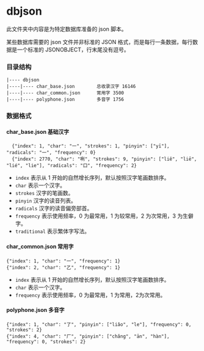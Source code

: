 # dbjson

此文件夹中内容是为特定数据库准备的 json 脚本。

某些数据库需要的 json 文件并非标准的 JSON 格式，而是每行一条数据，每行数据是一个标准的 JSONOBJECT，行末尾没有逗号。

### 目录结构

```text
|---- dbjson
|----|---- char_base.json        总收录汉字 16146
|----|---- char_common.json      常用字 3500
|----|---- polyphone.json        多音字 1756
```

### 数据格式

#### char_base.json 基础汉字

```text
  {"index": 1, "char": "一", "strokes": 1, "pinyin": ["yī"], "radicals": "一", "frequency": 0}
  {"index": 2770, "char": "咧", "strokes": 9, "pinyin": ["liě", "liē", "lié", "lie"], "radicals": "口", "frequency": 2}
```

- `index` 表示从 1 开始的自然增长序列，默认按照汉字笔画数排序。
- `char` 表示一个汉字。
- `strokes` 汉字的笔画数。
- `pinyin` 汉字的读音列表。
- `radicals` 汉字的读音偏旁部首。
- `frequency` 表示使用频率，0 为最常用，1 为较常用，2 为次常用，3 为生僻字。
- `traditional` 表示繁体字写法。

#### char_common.json 常用字

```text
{"index": 1, "char": "一", "frequency": 1}
{"index": 2, "char": "乙", "frequency": 1}
```

- `index` 表示从 1 开始的自然增长序列，默认按照汉字笔画数排序。
- `char` 表示一个汉字。
- `frequency` 表示使用频率，0 为最常用，1 为常用，2为次常用。

#### polyphone.json 多音字

```text
{"index": 1, "char": "了", "pinyin": ["liǎo", "le"], "frequency": 0, "strokes": 2}
{"index": 4, "char": "厂", "pinyin": ["chǎng", "ān", "hàn"], "frequency": 0, "strokes": 2}
```